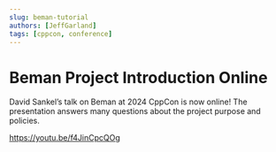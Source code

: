 ```yaml
---
slug: beman-tutorial
authors: [JeffGarland]
tags: [cppcon, conference]
---
```


# Beman Project Introduction Online

David Sankel’s talk on Beman at 2024 CppCon is now online! 
The presentation answers many questions about the project purpose and policies. 

https://youtu.be/f4JinCpcQOg

<!-- truncate -->
